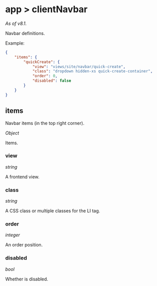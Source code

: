# app > clientNavbar

*As of v8.1.*

Navbar definitions.

Example:

```json
{
    "items": {
        "quickCreate": {
            "view": "views/site/navbar/quick-create",
            "class": "dropdown hidden-xs quick-create-container",
            "order": 0,
            "disabled": false
        }
    }
}
```

## items

Navbar items (in the top right corner).

*Object*

Items.

### view

*string*

A frontend view.

### class

*string*

A CSS class or multiple classes for the LI tag.

### order

*integer*

An order position.

### disabled

*bool*

Whether is disabled.



